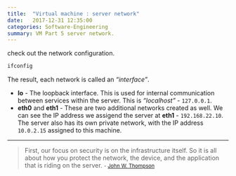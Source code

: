 ```yaml
---
title:  "Virtual machine : server network"
date:   2017-12-31 12:35:00
categories: Software-Engineering
summary: VM Part 5 server network.
---
```


check out the network configuration.

```bash
ifconfig
```

The result, each network is called an _“interface”_.

- __lo__ - The loopback interface. This is used for internal communication between services within the server. This is _“localhost”_ - `127.0.0.1`.
- __eth0__ and __eth1__ - These are two additional networks created as well. We can see the IP address we assigend the server at __eth1__ - `192.168.22.10`. The server also has its own private network, with the IP address `10.0.2.15` assigned to this machine.


---
> First, our focus on security is on the infrastructure itself. So it is all about how you protect the network, the device, and the application that is riding on the server.
> <small>- [John W. Thompson](https://www.brainyquote.com/quotes/john_w_thompson_339843)</small>
